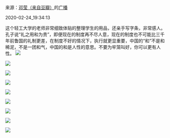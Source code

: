 来源：[邓莹（来自豆瓣）](https://www.douban.com/people/1502959/)的[广播](https://www.douban.com/people/1502959/status/2831087054/)


2020-02-24_19:34:13


这个轻工大学的老师非常细致体贴的整理学生的用品，还亲手写字条，非常感人。孔子说“礼之用和为贵”，即便现在的制度再不尽人意，现在的制度也不可能比三千年前鲁国的礼制更差，在制度不好的情况下，执行就更显重要，中国的“和”不是和稀泥，不是一团和气，中国的和是人性的意思。不要为牢笼叫好，你可以更有人性。
![](./pic/2020-02-24_19:34:13-邓莹的广播1.jpg)  

![](./pic/2020-02-24_19:34:13-邓莹的广播2.jpg)  

![](./pic/2020-02-24_19:34:13-邓莹的广播3.jpg)  

![](./pic/2020-02-24_19:34:13-邓莹的广播4.jpg)  

![](./pic/2020-02-24_19:34:13-邓莹的广播5.jpg)  

![](./pic/2020-02-24_19:34:13-邓莹的广播6.jpg)  

![](./pic/2020-02-24_19:34:13-邓莹的广播7.jpg)  

![](./pic/2020-02-24_19:34:13-邓莹的广播8.jpg)  

![](./pic/2020-02-24_19:34:13-邓莹的广播9.jpg)  

